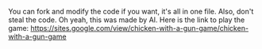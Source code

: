 You can fork and modify the code if you want, it's all in one file. Also, don't steal the code.
Oh yeah, this was made by AI.
Here is the link to play the game: https://sites.google.com/view/chicken-with-a-gun-game/chicken-with-a-gun-game
